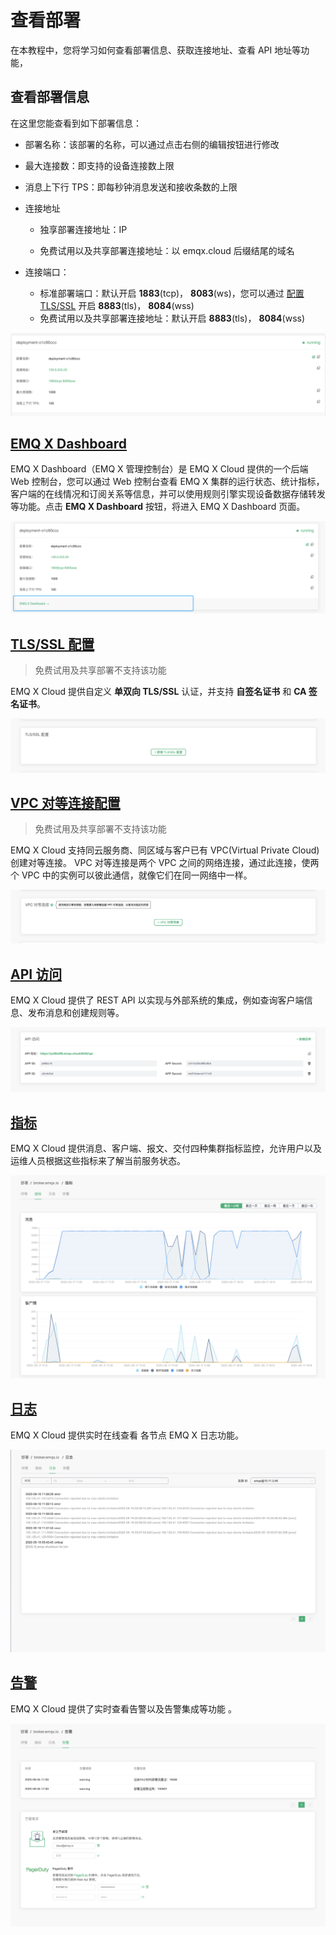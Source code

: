 # 查看部署

在本教程中，您将学习如何查看部署信息、获取连接地址、查看 API 地址等功能，



## 查看部署信息

在这里您能查看到如下部署信息：

* 部署名称：该部署的名称，可以通过点击右侧的编辑按钮进行修改
* 最大连接数：即支持的设备连接数上限
* 消息上下行 TPS：即每秒钟消息发送和接收条数的上限

* 连接地址

  * 独享部署连接地址：IP

  * 免费试用以及共享部署连接地址：以 emqx.cloud 后缀结尾的域名

* 连接端口：

  * 标准部署端口：默认开启 **1883**(tcp)， **8083**(ws)，您可以通过 [配置 TLS/SSL](./tls_ssl.md) 开启 **8883**(tls)， **8084**(wss)
  * 免费试用以及共享部署连接地址：默认开启 **8883**(tls)， **8084**(wss)

![base_info](./_assets/base_info.png)



## [EMQ X Dashboard](./dashboard/README.md)
EMQ X Dashboard（EMQ X 管理控制台）是 EMQ X Cloud 提供的一个后端 Web 控制台，您可以通过 Web 控制台查看 EMQ X 集群的运行状态、统计指标，客户端的在线情况和订阅关系等信息，并可以使用规则引擎实现设备数据存储转发等功能。点击 **EMQ X Dashboard** 按钮，将进入 EMQ X Dashboard 页面。

![base_info](./_assets/emqx_dashboard.png)



## [TLS/SSL 配置](./tls_ssl.md) 

> 免费试用及共享部署不支持该功能

EMQ X Cloud 提供自定义 **单双向 TLS/SSL** 认证，并支持 **自签名证书** 和 **CA 签名证书**。

![base_info](./_assets/tls_info.png)



## [VPC 对等连接配置](./vpc_peering.md)

> 免费试用及共享部署不支持该功能

EMQ X Cloud 支持同云服务商、同区域与客户已有 VPC(Virtual Private Cloud) 创建对等连接。 VPC 对等连接是两个 VPC 之间的网络连接，通过此连接，使两个 VPC 中的实例可以彼此通信，就像它们在同一网络中一样。

![base_info](./_assets/vpc_peering_info.png)



## [API 访问](../api.md)

EMQ X Cloud 提供了 REST API 以实现与外部系统的集成，例如查询客户端信息、发布消息和创建规则等。

![base_info](./_assets/api_info.png)



##  [指标](./metrics.md)

EMQ X Cloud 提供消息、客户端、报文、交付四种集群指标监控，允许用户以及运维人员根据这些指标来了解当前服务状态。

![base_info](./_assets/metrics_info.png)



## [日志](./logs.md)

EMQ X Cloud 提供实时在线查看 各节点 EMQ X 日志功能。

![base_info](./_assets/logs_info.png)



## [告警](./alerts.md)

EMQ X Cloud 提供了实时查看告警以及告警集成等功能 。

![base_info](./_assets/alerts_info.png)